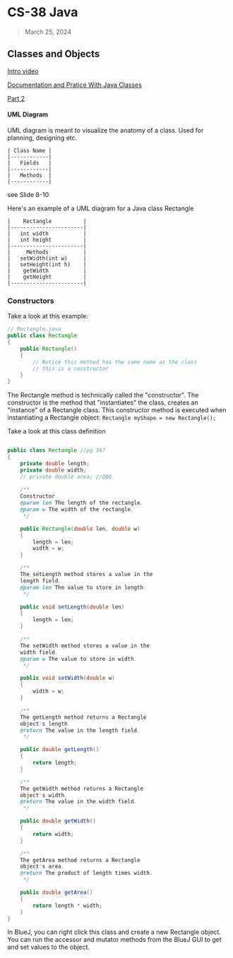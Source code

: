 # CS-38 Java
> March 25, 2024

## Classes and Objects

[Intro video](https://ivc-new.instructure.com/courses/9804/pages/section-6-dot-1-objects-and-classes?module_item_id=725081)

[Documentation and Pratice With Java Classes](https://runestone.academy/ns/books/published/csjava/Unit6-Writing-Classes/topic-6-1-parts-of-class.html#creating-a-class)

[Part 2](https://runestone.academy/ns/books/published/csjava/Unit6-Writing-Classes/topic-6-2-writing-constructors.html)

#### UML Diagram
UML diagram is meant to visualize the anatomy of a class. Used for planning, designing etc.
```
| Class Name |
|------------|
|   Fields   |
|------------|
|   Methods  |
|------------|
```
see Slide 8-10

Here's an example of a UML diagram for a Java class Rectangle

```
|    Rectangle          |
|-----------------------|
|   int width           |
|   int height          |
|-----------------------|
|     Methods           |
|   setWidth(int w)     |
|   setHeight(int h)    |
|    getWidth           |
|    getHeight          |
|-----------------------|
```

### Constructors
Take a look at this example:
```java
// Rectangle.java
public class Rectangle
{
    public Rectangle()
    {
        // Notice this method has the same name as the class
        // this is a constructor
    }
}
```

The Rectangle method is technically called the "constructor". The constructor is the method that "instantiates" the class, creates an "instance" of a Rectangle class.
This constructor method is executed when instantiating a Rectangle object:
`Rectangle myShape = new Rectangle();`

Take a look at this class definition
```java

public class Rectangle //pg 367
{
    private double length;
    private double width;
    // private double area; //QQQ
    
    /**
    Constructor
    @param len The length of the rectangle.
    @param w The width of the rectangle.
     */

    public Rectangle(double len, double w)
    {
        length = len;
        width = w;
    }

    /**
    The setLength method stores a value in the
    length field.
    @param len The value to store in length.
     */

    public void setLength(double len)
    {
        length = len;
    }

    /**
    The setWidth method stores a value in the
    width field.
    @param w The value to store in width.
     */

    public void setWidth(double w)
    {
        width = w;
    }

    /**
    The getLength method returns a Rectangle
    object's length.
    @return The value in the length field.
     */

    public double getLength()
    {
        return length;
    }

    /**
    The getWidth method returns a Rectangle
    object's width.
    @return The value in the width field.
     */

    public double getWidth()
    {
        return width;
    }

    /**
    The getArea method returns a Rectangle
    object's area.
    @return The product of length times width.
     */

    public double getArea()
    {
        return length * width;
    }
}
```

In BlueJ, you can right click this class and create a new Rectangle object. You can run the accessor and mutator methods from the BlueJ GUI to get and set values to the object. 

